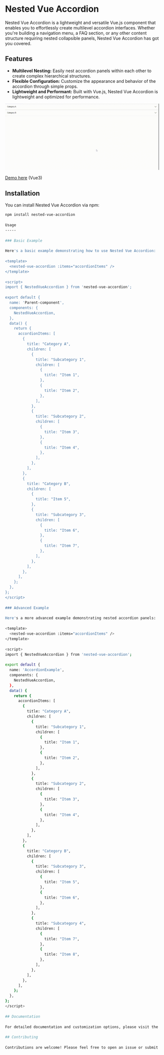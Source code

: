 # Nested Vue Accordion

Nested Vue Accordion is a lightweight and versatile Vue.js component that enables you to effortlessly create multilevel accordion interfaces. Whether you're building a navigation menu, a FAQ section, or any other content structure requiring nested collapsible panels, Nested Vue Accordion has got you covered.

## Features

- **Multilevel Nesting:** Easily nest accordion panels within each other to create complex hierarchical structures.
- **Flexible Configuration:** Customize the appearance and behavior of the accordion through simple props.
- **Lightweight and Performant:** Built with Vue.js, Nested Vue Accordion is lightweight and optimized for performance.

![Demo GIF](https://raw.githubusercontent.com/hemant-rao/nested-vue-accordion/main/assets/demo.gif.gif)

[Demo here](https://stackblitz.com/edit/nested-vue-accordion) (Vue3)

## Installation

You can install Nested Vue Accordion via npm:

```bash
npm install nested-vue-accordion

Usage
-----

### Basic Example

Here's a basic example demonstrating how to use Nested Vue Accordion:

<template>
  <nested-vue-accordion :items="accordionItems" />
</template>

<script>
import { NestedVueAccordion } from 'nested-vue-accordion';

export default {
  name: 'Parent-component',
  components: {
    NestedVueAccordion,
  },
  data() {
    return {
      accordionItems: [
        {
          title: "Category A",
          children: [
            {
              title: "Subcategory 1",
              children: [
                {
                  title: "Item 1",
                },
                {
                  title: "Item 2",
                },
              ],
            },
            {
              title: "Subcategory 2",
              children: [
                {
                  title: "Item 3",
                },
                {
                  title: "Item 4",
                },
              ],
            },
          ],
        },
        {
          title: "Category B",
          children: [
            {
              title: "Item 5",
            },
            {
              title: "Subcategory 3",
              children: [
                {
                  title: "Item 6",
                },
                {
                  title: "Item 7",
                },
              ],
            },
          ],
        },
      ],
    };
  },
};
</script>

### Advanced Example

Here's a more advanced example demonstrating nested accordion panels:

<template>
  <nested-vue-accordion :items="accordionItems" />
</template>

<script>
import { NestedVueAccordion } from 'nested-vue-accordion';

export default {
  name: 'AccordionExample',
  components: {
    NestedVueAccordion,
  },
  data() {
    return {
      accordionItems: [
        {
          title: "Category A",
          children: [
            {
              title: "Subcategory 1",
              children: [
                {
                  title: "Item 1",
                },
                {
                  title: "Item 2",
                },
              ],
            },
            {
              title: "Subcategory 2",
              children: [
                {
                  title: "Item 3",
                },
                {
                  title: "Item 4",
                },
              ],
            },
          ],
        },
        {
          title: "Category B",
          children: [
            {
              title: "Subcategory 3",
              children: [
                {
                  title: "Item 5",
                },
                {
                  title: "Item 6",
                },
              ],
            },
            {
              title: "Subcategory 4",
              children: [
                {
                  title: "Item 7",
                },
                {
                  title: "Item 8",
                },
              ],
            },
          ],
        },
      ],
    };
  },
};
</script>

## Documentation

For detailed documentation and customization options, please visit the [Nested Vue Accordion GitHub repository](https://github.com/hemant-rao/nested-vue-accordion).

## Contributing

Contributions are welcome! Please feel free to open an issue or submit a pull request.
```
